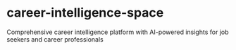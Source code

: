 # career-intelligence-space
Comprehensive career intelligence platform with AI-powered insights for job seekers and career professionals









